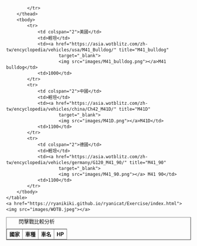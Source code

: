 <!DOCTYPE html>
<html lang="en">

<head>
    <meta charset="UTF-8">
    <meta http-equiv="X-UA-Compatible" content="IE=edge">
    <meta name="viewport" content="width=device-width, initial-scale=1.0">
    <title>閃擊戰比較分析</title>
</head>

<body>
    <!--練習題-->
    <br></br>
    <table border="1">
        <caption>閃擊戰比較分析</caption>
        <thead>
            <tr>
                <th colspan="2">國家</th>
                <th>車種</th>
                <th>車名</th>
                <th>HP</th>

            </tr>
        </thead>
        <tbody>
            <tr>
                <td colspan="2">美國</td>
                <td>輕坦</td>
                <td><a href="https://asia.wotblitz.com/zh-tw/encyclopedia/vehicles/usa/M41_Bulldog/" title="M41_bulldog"
                        target="_blank">
                        <img src="images/M41_bulldog.png"></a>M41 bulldog</td>
                <td>1000</td>
            </tr>
            <tr>
                <td colspan="2">中國</td>
                <td>輕坦</td>
                <td><a href="https://asia.wotblitz.com/zh-tw/encyclopedia/vehicles/china/Ch42_M41D/" title="M41D"
                        target="_blank">
                        <img src="images/M41D.png"></a>M41D</td>
                <td>1100</td>
            </tr>
            <tr>
                <td colspan="2">德國</td>
                <td>輕坦</td>
                <td><a href="https://asia.wotblitz.com/zh-tw/encyclopedia/vehicles/germany/G120_M41_90/" title="M41_90"
                        target="_blank">
                        <img src="images/M41_90.png"></a> M41 90</td>
                <td>1100</td>
            </tr>
        </tbody>
    </table>
    <a href="https://ryanikiki.github.io/ryanicat/Exercise/index.html"><img src="images/WOTB.jpeg"></a>
</body>

</html>